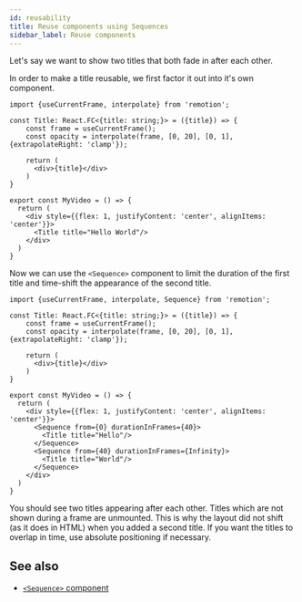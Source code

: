 ```yaml
---
id: reusability
title: Reuse components using Sequences
sidebar_label: Reuse components
---
```


Let's say we want to show two titles that both fade in after each other.

In order to make a title reusable, we first factor it out into it's own component.

```tsx
import {useCurrentFrame, interpolate} from 'remotion';

const Title: React.FC<{title: string;}> = ({title}) => {
    const frame = useCurrentFrame();
    const opacity = interpolate(frame, [0, 20], [0, 1], {extrapolateRight: 'clamp'});

    return (
      <div>{title}</div>
    )
}

export const MyVideo = () => {
  return (
    <div style={{flex: 1, justifyContent: 'center', alignItems: 'center'}}>
      <Title title="Hello World"/>
    </div>
  )
}
```

Now we can use the `<Sequence>` component to limit the duration of the first title and time-shift the appearance of the second title.

```tsx
import {useCurrentFrame, interpolate, Sequence} from 'remotion';

const Title: React.FC<{title: string;}> = ({title}) => {
    const frame = useCurrentFrame();
    const opacity = interpolate(frame, [0, 20], [0, 1], {extrapolateRight: 'clamp'});

    return (
      <div>{title}</div>
    )
}

export const MyVideo = () => {
  return (
    <div style={{flex: 1, justifyContent: 'center', alignItems: 'center'}}>
      <Sequence from={0} durationInFrames={40}>
        <Title title="Hello"/>
      </Sequence>
      <Sequence from={40} durationInFrames={Infinity}>
        <Title title="World"/>
      </Sequence>
    </div>
  )
}
```

You should see two titles appearing after each other. Titles which are not shown during a frame are unmounted.
This is why the layout did not shift (as it does in HTML) when you added a second title. If you want the titles to overlap in time, use absolute positioning if necessary.

## See also

- [`<Sequence>` component](sequence)
